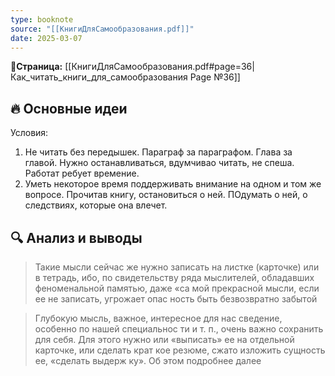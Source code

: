 ```yaml
---
type: booknote
source: "[[КнигиДляСамообразования.pdf]]"
date: 2025-03-07
---
```

**📝Страница:** [[КнигиДляСамообразования.pdf#page=36|Как_читать_книги_для_самообразования Page №36]]  

## 🔥 Основные идеи 
Условия:
1) Не читать без передышек. Параграф за параграфом. Глава за главой. Нужно останавливаться, вдумчивао читать, не спеша. Работат ребует времение.
2) Уметь некоторое время поддерживать внимание на одном и том же вопросе. Прочитав книгу, остановиться о ней. ПОдумать о ней, о следствиях, которые она влечет.



## 🔍 Анализ и выводы  

>Такие мысли сейчас же нужно записать на листке (карточке) или в тетрадь, ибо, по свидетельству ряда мыслителей, обладавших феноменальной памятью, даже «са мой прекрасной мысли, если ее не записать, угрожает опас ность быть безвозвратно забытой

>Глубокую мысль, важное, интересное для нас сведение, особенно по нашей специальнос ти и т. п., очень важно сохранить для себя. Для этого нужно или «выписать» ее на отдельной карточке, или сделать крат кое резюме, сжато изложить сущность ее, «сделать выдерж ку». Об этом подробнее далее


